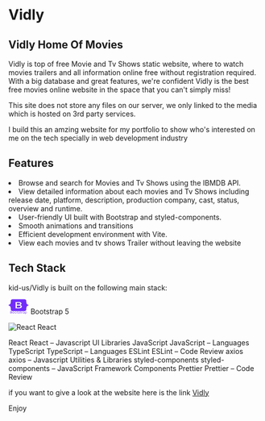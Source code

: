 # Vidly

<h2> Vidly Home Of Movies </h2>

<p> Vidly is top of free Movie and Tv Shows static website, where to watch movies trailers and all information online free without registration required. With a big database and great features, we're confident Vidly is the best free movies online website in the space that you can't simply miss!

This site does not store any files on our server, we only linked to the media which is hosted on 3rd party services. </p>

<p>I build this an amzing website for my portfolio to show who's interested on me on the tech specially in web development industry </p>

<h2> Features</h2>
 <li>Browse and search for Movies and Tv Shows using the IBMDB API.</li> 
 <li>View detailed information about each movies and Tv Shows including release date, platform, description, production company, cast, status, overview and runtime.</li>
 <li>User-friendly UI built with Bootstrap and styled-components.</li>
 <li>Smooth animations and transitions</li>
 <li>Efficient development environment with Vite.</li>
 <li>View each movies and tv shows Trailer without leaving the website</li>

<h2>Tech Stack</h2>
<p>kid-us/Vidly is built on the following main stack:</p>
<p><img src="https://raw.githubusercontent.com/devicons/devicon/master/icons/bootstrap/bootstrap-plain-wordmark.svg" alt="bootstrap" width="40" height="30"/> Bootstrap 5</p>
<p><img src="https://camo.githubusercontent.com/7f9ada46d63248967ba3f3b81f0b42dcb8c051914a8245be2b0607db1d31d723/68747470733a2f2f696d672e737461636b73686172652e696f2f736572766963652f313032302f4f5949614a314b4b2e706e67" alt="React" width="40" height="30"/> React </p>
React React – Javascript UI Libraries
JavaScript JavaScript – Languages
TypeScript TypeScript – Languages
ESLint ESLint – Code Review
axios axios – Javascript Utilities & Libraries
styled-components styled-components – JavaScript Framework Components
Prettier Prettier – Code Review
<p> if you want to give a look at the website here is the link <a href="https://vidly-zeta.vercel.app"> Vidly </a> </p>
<p> Enjoy </p>
